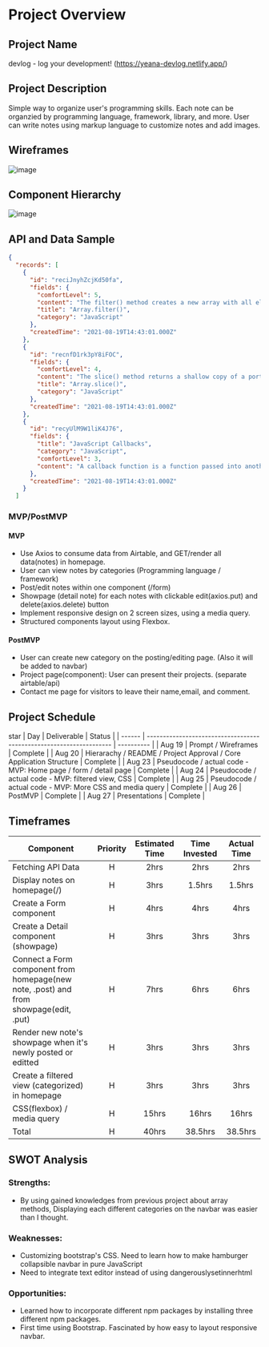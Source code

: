 # Project Overview

## Project Name

devlog - log your development! (https://yeana-devlog.netlify.app/)

## Project Description

Simple way to organize user's programming skills. Each note can be organzied by programming language, framework, library, and more. User can write notes using markup language to customize notes and add images.

## Wireframes

![image](https://user-images.githubusercontent.com/78275456/130250604-69180aa5-7f27-4961-897a-149db92bfa0b.png)

## Component Hierarchy

![image](https://user-images.githubusercontent.com/78275456/130250705-fdaa4035-46e2-4be8-963b-c563d77c69f8.png)

## API and Data Sample

```json
{
  "records": [
    {
      "id": "reciJnyhZcjKd50fa",
      "fields": {
        "comfortLevel": 5,
        "content": "The filter() method creates a new array with all elements that pass the test implemented by the provided function.",
        "title": "Array.filter()",
        "category": "JavaScript"
      },
      "createdTime": "2021-08-19T14:43:01.000Z"
    },
    {
      "id": "recnfD1rk3pY8iFOC",
      "fields": {
        "comfortLevel": 4,
        "content": "The slice() method returns a shallow copy of a portion of an array into a new array object selected from start to end (end not included) where start and end represent the index of items in that array. The original array will not be modified.",
        "title": "Array.slice()",
        "category": "JavaScript"
      },
      "createdTime": "2021-08-19T14:43:01.000Z"
    },
    {
      "id": "recyUlM9W1liK4J76",
      "fields": {
        "title": "JavaScript Callbacks",
        "category": "JavaScript",
        "comfortLevel": 3,
        "content": "A callback function is a function passed into another function as an argument, which is then invoked inside the outer function to complete some kind of routine or action.\n\nfunction greeting(name) {\n  alert('Hello ' + name);\n}\n\nfunction processUserInput(callback) {\n  var name = prompt('Please enter your name.');\n  callback(name);\n}\n\nprocessUserInput(greeting);"
      },
      "createdTime": "2021-08-19T14:43:01.000Z"
    }
  ]
```

### MVP/PostMVP

#### MVP

- Use Axios to consume data from Airtable, and GET/render all data(notes) in homepage.
- User can view notes by categories (Programming language / framework)
- Post/edit notes within one component (/form)
- Showpage (detail note) for each notes with clickable edit(axios.put) and delete(axios.delete) button
- Implement responsive design on 2 screen sizes, using a media query.
- Structured components layout using Flexbox.

#### PostMVP

- User can create new category on the posting/editing page. (Also it will be added to navbar)
- Project page(component): User can present their projects. (separate airtable/api)
- Contact me page for visitors to leave their name,email, and comment.

## Project Schedule

star
| Day | Deliverable | Status |
| ------ | ------------------------------------------------------------------- | ---------- |
| Aug 19 | Prompt / Wireframes | Complete |
| Aug 20 | Hierarachy / README / Project Approval / Core Application Structure | Complete |
| Aug 23 | Pseudocode / actual code - MVP: Home page / form / detail page | Complete |
| Aug 24 | Pseudocode / actual code - MVP: filtered view, CSS | Complete |
| Aug 25 | Pseudocode / actual code - MVP: More CSS and media query | Complete |
| Aug 26 | PostMVP | Complete |
| Aug 27 | Presentations | Complete |

## Timeframes

| Component                                                                             | Priority | Estimated Time | Time Invested | Actual Time |
| ------------------------------------------------------------------------------------- | :------: | :------------: | :-----------: | :---------: |
| Fetching API Data                                                                     |    H     |      2hrs      |     2hrs      |    2hrs     |
| Display notes on homepage(/)                                                          |    H     |      3hrs      |    1.5hrs     |   1.5hrs    |
| Create a Form component                                                               |    H     |      4hrs      |     4hrs      |    4hrs     |
| Create a Detail component (showpage)                                                  |    H     |      3hrs      |     3hrs      |    3hrs     |
| Connect a Form component from homepage(new note, .post) and from showpage(edit, .put) |    H     |      7hrs      |     6hrs      |    6hrs     |
| Render new note's showpage when it's newly posted or editted                          |    H     |      3hrs      |     3hrs      |    3hrs     |
| Create a filtered view (categorized) in homepage                                      |    H     |      3hrs      |     3hrs      |    3hrs     |
| CSS(flexbox) / media query                                                            |    H     |     15hrs      |     16hrs     |    16hrs    |
| Total                                                                                 |    H     |     40hrs      |    38.5hrs    |   38.5hrs   |

## SWOT Analysis

### Strengths:

- By using gained knowledges from previous project about array methods, Displaying each different categories on the navbar was easier than I thought.

### Weaknesses:

- Customizing bootstrap's CSS. Need to learn how to make hamburger collapsible navbar in pure JavaScript
- Need to integrate text editor instead of using dangerouslysetinnerhtml

### Opportunities:

- Learned how to incorporate different npm packages by installing three different npm packages.
- First time using Bootstrap. Fascinated by how easy to layout responsive navbar.
